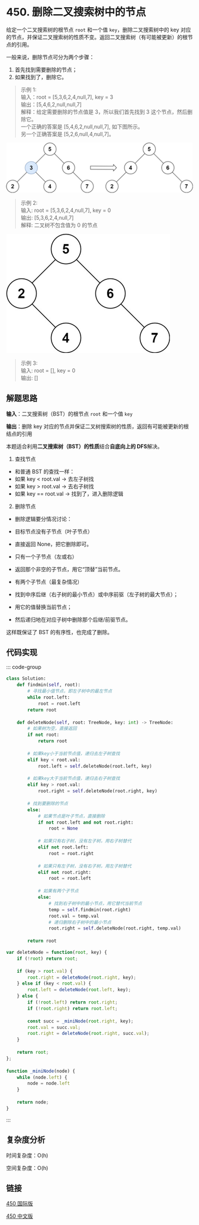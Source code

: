 # 450. 删除二叉搜索树中的节点 <Badge type="warning" text="Medium" />

给定一个二叉搜索树的根节点 `root` 和一个值 `key`，删除二叉搜索树中的 key 对应的节点，并保证二叉搜索树的性质不变。返回二叉搜索树（有可能被更新）的根节点的引用。

一般来说，删除节点可分为两个步骤：  
1. 首先找到需要删除的节点；
2. 如果找到了，删除它。

>示例 1:   
输入：root = [5,3,6,2,4,null,7], key = 3   
输出：[5,4,6,2,null,null,7]   
解释：给定需要删除的节点值是 3，所以我们首先找到 3 这个节点，然后删除它。   
一个正确的答案是 [5,4,6,2,null,null,7], 如下图所示。   
另一个正确答案是 [5,2,6,null,4,null,7]。

![450-1](./assets/450-1.png)

>示例 2:   
输入: root = [5,3,6,2,4,null,7], key = 0   
输出: [5,3,6,2,4,null,7]   
解释: 二叉树不包含值为 0 的节点

![450-2](./assets/450-2.png)

>示例 3:   
输入: root = [], key = 0   
输出: []

## 解题思路

**输入**：二叉搜索树（BST）的根节点 `root` 和一个值 `key`

**输出**：删除 key 对应的节点并保证二叉树搜索树的性质，返回有可能被更新的根结点的引用

本题适合利用**二叉搜索树（BST）的性质**结合**自底向上的 DFS**解决。

1. 查找节点
- 和普通 BST 的查找一样：
- 如果 key < root.val → 去左子树找
- 如果 key > root.val → 去右子树找
- 如果 key == root.val → 找到了，进入删除逻辑

2. 删除节点

- 删除逻辑要分情况讨论：
- 目标节点没有子节点（叶子节点）
- 直接返回 None，把它删除即可。

- 只有一个子节点（左或右）
- 返回那个非空的子节点，用它“顶替”当前节点。

- 有两个子节点（最复杂情况）
- 找到中序后继（右子树的最小节点）或中序前驱（左子树的最大节点）；
- 用它的值替换当前节点；
- 然后递归地在对应子树中删除那个后继/前驱节点。

这样既保证了 BST 的有序性，也完成了删除。

## 代码实现

::: code-group

```python
class Solution:
    def findmin(self, root):
        # 寻找最小值节点，即左子树中的最左节点
        while root.left:
            root = root.left
        return root
    
    def deleteNode(self, root: TreeNode, key: int) -> TreeNode:
        # 如果树为空，直接返回
        if not root:
            return root
        
        # 如果key小于当前节点值，递归去左子树查找
        elif key < root.val:
            root.left = self.deleteNode(root.left, key)
        
        # 如果key大于当前节点值，递归去右子树查找
        elif key > root.val:
            root.right = self.deleteNode(root.right, key)
        
        # 找到要删除的节点
        else:
            # 如果节点是叶子节点，直接删除
            if not root.left and not root.right:
                root = None
            
            # 如果只有右子树，没有左子树，用右子树替代
            elif not root.left:
                root = root.right
            
            # 如果只有左子树，没有右子树，用左子树替代
            elif not root.right:
                root = root.left
            
            # 如果有两个子节点
            else:
                # 找到右子树中的最小节点，用它替代当前节点
                temp = self.findmin(root.right)
                root.val = temp.val
                # 递归删除右子树中的最小节点
                root.right = self.deleteNode(root.right, temp.val)
        
        return root
```

```javascript
var deleteNode = function(root, key) {
    if (!root) return root;

    if (key > root.val) {
        root.right = deleteNode(root.right, key);
    } else if (key < root.val) {
        root.left = deleteNode(root.left, key);
    } else {
        if (!root.left) return root.right;
        if (!root.right) return root.left;

        const succ = _miniNode(root.right, key);
        root.val = succ.val;
        root.right = deleteNode(root.right, succ.val);
    }

    return root;
};

function _miniNode(node) {
    while (node.left) {
        node = node.left
    }

    return node;
}
```

:::

## 复杂度分析

时间复杂度：O(h)

空间复杂度：O(h)

## 链接

[450 国际版](https://leetcode.com/problems/delete-node-in-a-bst/description/)

[450 中文版](https://leetcode.cn/problems/delete-node-in-a-bst/description/)
